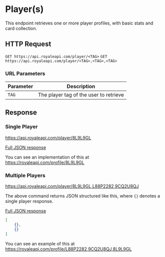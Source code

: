 # Player(s)

This endpoint retrieves one or more player profiles, with basic stats and card collection.

## HTTP Request

`GET https://api.royaleapi.com/player/<TAG>`
`GET https://api.royaleapi.com/player/<TAG>,<TAG>,<TAG>`

### URL Parameters

Parameter | Description
--- | ---
`TAG` | The player tag of the user to retrieve

## Response

### Single Player

https://api.royaleapi.com/player/8L9L9GL

<a href="/json/player_8L9L9GL.json">Full JSON response</a>

You can see an implementation of this at https://royaleapi.com/profile/8L9L9GL


### Multiple Players


https://api.royaleapi.com/player/8L9L9GL,L88P2282,9CQ2U8QJ

The above command returns JSON structured like this, where `{}` denotes a single player response.

<a href="/json/player_8L9L9GL,L88P2282,9CQ2U8QJ.json">Full JSON response</a>

```json
[
    {},
    {}
]
```

You can see an example of this at https://royaleapi.com/profile/L88P2282,9CQ2U8QJ,8L9L9GL
